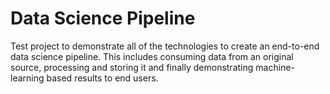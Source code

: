 # Data Science Pipeline
Test project to demonstrate all of the technologies to create an end-to-end data science pipeline. This includes consuming data from an original source, processing and storing it and finally demonstrating machine-learning based results to end users.
